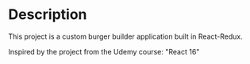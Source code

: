 # Description

This project is a custom burger builder application built in React-Redux.

Inspired by the project from the Udemy course: "React 16"